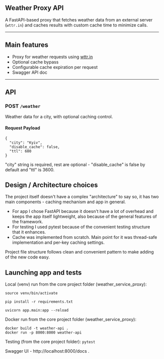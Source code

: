 ## Weather Proxy API

A FastAPI-based  proxy that fetches weather data from an external server (`wttr.in`) and caches results with custom cache time to minimize calls.

---

##  Main features

- Proxy for weather requests using [wttr.in](https://wttr.in/)
- Optional cache bypass 
- Configurable cache expiration per request
- Swagger API doc

---

## API 

### **POST** `/weather`

Weather data for a city, with optional caching control.

#### Request Payload

```
{
  "city": "Kyiv",
  "disable_cache": false,
  "ttl": 600
}
```

"city" string is required, rest are optional - "disable_cache" is false by default and "ttl" is 3600.

## Design / Architecture choices

The project itself doesn't have a complex "architecture" to say so, it has two main components - caching mechanism and app in general. 
- For app I chose FastAPI because it doesn't have a lot of overhead and keeps the app itself lightweight, also because of the general features of the framework. 
- For testing I used pytest because of the convenient testing structure that it enhances. 
- Cache was implemented from scratch. Main point for it was thread-safe implementation and per-key caching settings.

Project file structure follows clean and convenient pattern to make adding of the new code easy. 

## Launching app and tests

Local (venv) run from the core project folder (weather_service_proxy): 
```
source venv/bin/activate

pip install -r requirements.txt

uvicorn app.main:app --reload
```

Docker run from the core project folder (weather_service_proxy):

```
docker build -t weather-api .
docker run -p 8000:8000 weather-api
```

Testing (from the core project folder): ```pytest```

Swagger UI - http://localhost:8000/docs .
